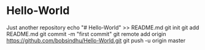 # Hello-World
Just another repository
echo "# Hello-World" >> README.md
git init
git add README.md
git commit -m "first commit"
git remote add origin https://github.com/bobsindhu/Hello-World.git
git push -u origin master
